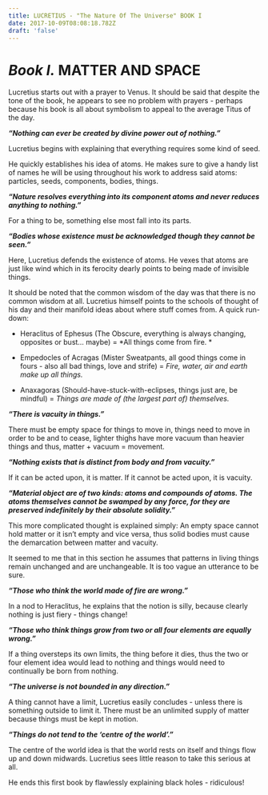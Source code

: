 ```yaml
---
title: LUCRETIUS - "The Nature Of The Universe" BOOK I
date: 2017-10-09T08:08:18.782Z
draft: 'false'
---
```

# *Book I.* MATTER AND SPACE

Lucretius starts out with a prayer to Venus. 
It should be said that despite the tone of the book, he appears to see no problem with prayers - perhaps because his book is all about symbolism to appeal to the average Titus of the day.

***“Nothing can ever be created by divine power out of nothing.”***

Lucretius begins with explaining that everything requires some kind of seed.

He quickly establishes his idea of atoms. He makes sure to give a handy list of names he will be using throughout his work to address said atoms: particles, seeds, components, bodies, things.

***“Nature resolves everything into its component atoms and never reduces anything to nothing.”***

For a thing to be, something else most fall into its parts.

***“Bodies whose existence must be acknowledged though they cannot be seen.”***

Here, Lucretius defends the existence of atoms. He vexes that atoms are just like wind which in its ferocity dearly points to being made of invisible things.

It should be noted that the common wisdom of the day was that there is no common wisdom at all. Lucretius himself points to the schools of thought of his day and their manifold ideas about where stuff comes from. A quick run-down:

 - Heraclitus of Ephesus \(The Obscure, everything is always changing, opposites or bust… maybe\) = *All things come from fire. *

 - Empedocles of Acragas \(Mister Sweatpants, all good things come in fours - also all bad things, love and strife\) = *Fire, water, air and earth make up all things.*

 - Anaxagoras \(Should-have-stuck-with-eclipses, things just are, be mindful\) = *Things are made of \(the largest part of\) themselves.*

***“There is vacuity in things.”***

 There must be empty space for things to move in, things need to move in order to be and to cease, lighter thighs have more vacuum than heavier things and thus, matter + vacuum = movement.

***“Nothing exists that is distinct from body and from vacuity.”***

 If it can be acted upon, it is matter. If it cannot be acted upon, it is vacuity.

***“Material object are of two kinds: atoms and compounds of atoms. The atoms themselves cannot be swamped by any force, for they are preserved indefinitely by their absolute solidity.”***

 This more complicated thought is explained simply: An empty space cannot hold matter or it isn’t empty and vice versa, thus solid bodies must cause the demarcation between matter and vacuity.

It seemed to me that in this section he assumes that patterns in living things remain unchanged and are unchangeable. It is too vague an utterance to be sure.

***“Those who think the world made of fire are wrong.”***

 In a nod to Heraclitus, he explains that the notion is silly, because clearly nothing is just fiery - things change!

***“Those who think things grow from two or all four elements are equally wrong.”***

 If a thing oversteps its own limits, the thing before it dies, thus the two or four element idea would lead to nothing and things would need to continually be born from nothing.

***“The universe is not bounded in any direction.”***

 A thing cannot have a limit, Lucretius easily concludes - unless there is something outside to limit it. There must be an unlimited supply of matter because things must be kept in motion.

***“Things do not tend to the ‘centre of the world’.”***

 The centre of the world idea is that the world rests on itself and things flow up and down midwards. Lucretius sees little reason to take this serious at all. 

He ends this first book by flawlessly explaining black holes - ridiculous!





